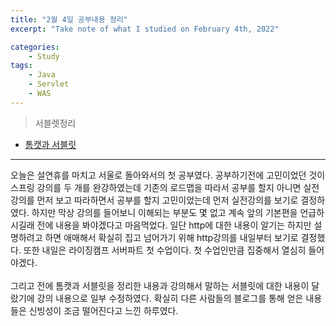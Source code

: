 ```yaml
---
title: "2월 4일 공부내용 정리"
excerpt: "Take note of what I studied on February 4th, 2022"

categories:    
    - Study
tags:
    - Java
    - Servlet
    - WAS
---
```

> 서블렛정리
* [톰캣과 서블릿](https://funny-gourd-490.notion.site/47503e42fc6248a387268f573b40246e)
---
오늘은 설연휴를 마치고 서울로 돌아와서의 첫 공부였다. 공부하기전에 고민이었던 것이 스프링 강의를 두 개를 완강하였는데 기존의 로드맵을 따라서 공부를 할지 아니면 
실전 강의를 먼저 보고 따라하면서 공부를 할지 고민이었는데 먼저 실전강의를 보기로 결정하였다. 하지만 막상 강의를 들어보니
이해되는 부분도 몇 없고 계속 앞의 기본편을 언급하시길래 전에 내용을 봐야겠다고 마음먹었다. 일단 http에 대한 내용이 
알기는 하지만 설명하려고 하면 애매해서 확실히 집고 넘어가기 위해 http강의를 내일부터 보기로 결정했다. 또한 내일은 
라이징캠프 서버파트 첫 수업이다. 첫 수업인만큼 집중해서 열심히 들어야겠다. 
<br><br>
  그리고 전에 톰캣과 서블릿을 정리한 내용과 강의해서 말하는 서블릿에 대한 내용이 달랐기에 강의 내용으로 일부 수정하였다. 확실히 다른 사람들의 블로그를 통해 얻은
내용들은 신빙성이 조금 떨어진다고 느낀 하루였다. 